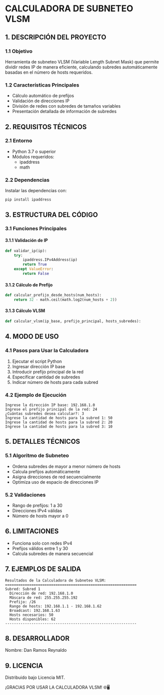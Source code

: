 # CALCULADORA DE SUBNETEO VLSM

## 1. DESCRIPCIÓN DEL PROYECTO

### 1.1 Objetivo
Herramienta de subneteo VLSM (Variable Length Subnet Mask) que permite dividir redes IP de manera eficiente, calculando subredes automáticamente basadas en el número de hosts requeridos.

### 1.2 Características Principales
- Cálculo automático de prefijos
- Validación de direcciones IP
- División de redes con subredes de tamaños variables
- Presentación detallada de información de subredes

## 2. REQUISITOS TÉCNICOS

### 2.1 Entorno
- Python 3.7 o superior
- Módulos requeridos: 
  * ipaddress
  * math

### 2.2 Dependencias
Instalar las dependencias con:
```
pip install ipaddress
```

## 3. ESTRUCTURA DEL CÓDIGO

### 3.1 Funciones Principales

#### 3.1.1 Validación de IP
```python
def validar_ip(ip):
    try:
        ipaddress.IPv4Address(ip)
        return True
    except ValueError:
        return False
```

#### 3.1.2 Cálculo de Prefijo
```python
def calcular_prefijo_desde_hosts(num_hosts):
    return 32 - math.ceil(math.log2(num_hosts + 2))
```

#### 3.1.3 Cálculo VLSM
```python
def calcular_vlsm(ip_base, prefijo_principal, hosts_subredes):
```

## 4. MODO DE USO

### 4.1 Pasos para Usar la Calculadora

1. Ejecutar el script Python
2. Ingresar dirección IP base
3. Introducir prefijo principal de la red
4. Especificar cantidad de subredes
5. Indicar número de hosts para cada subred

### 4.2 Ejemplo de Ejecución

```
Ingrese la dirección IP base: 192.168.1.0
Ingrese el prefijo principal de la red: 24
¿Cuántas subredes desea calcular?: 3
Ingrese la cantidad de hosts para la subred 1: 50
Ingrese la cantidad de hosts para la subred 2: 20
Ingrese la cantidad de hosts para la subred 3: 10
```

## 5. DETALLES TÉCNICOS

### 5.1 Algoritmo de Subneteo
- Ordena subredes de mayor a menor número de hosts
- Calcula prefijos automáticamente
- Asigna direcciones de red secuencialmente
- Optimiza uso de espacio de direcciones IP

### 5.2 Validaciones
- Rango de prefijos: 1 a 30
- Direcciones IPv4 válidas
- Número de hosts mayor a 0

## 6. LIMITACIONES

- Funciona solo con redes IPv4
- Prefijos válidos entre 1 y 30
- Calcula subredes de manera secuencial

## 7. EJEMPLOS DE SALIDA

```
Resultados de la Calculadora de Subneteo VLSM:
============================================================
Subred: Subred 1
  Dirección de red: 192.168.1.0
  Máscara de red: 255.255.255.192
  Prefijo: /26
  Rango de hosts: 192.168.1.1 - 192.168.1.62
  Broadcast: 192.168.1.63
  Hosts necesarios: 50
  Hosts disponibles: 62
------------------------------------------------------------
```

## 8. DESARROLLADOR

Nombre: Dan Ramos Reynaldo

## 9. LICENCIA

Distribuido bajo Licencia MIT.

¡GRACIAS POR USAR LA CALCULADORA VLSM! 🌐🖥️
